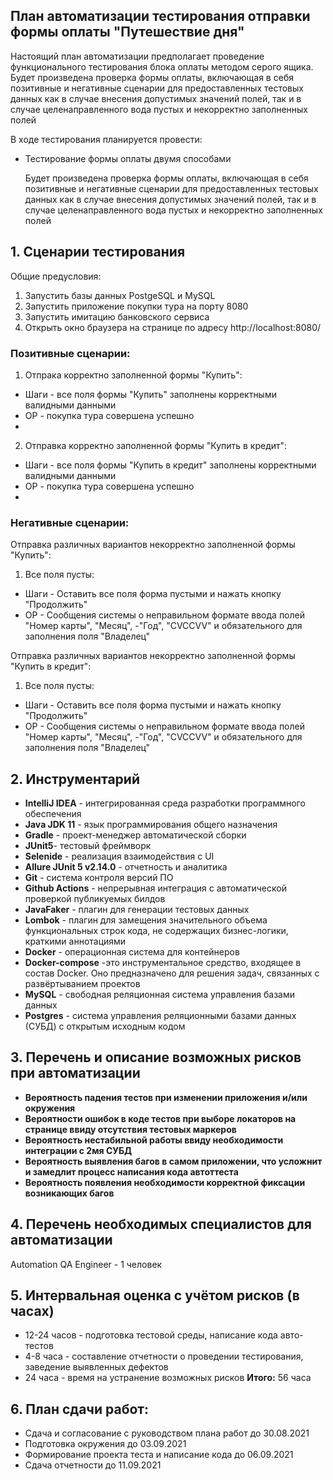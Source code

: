 ## План автоматизации тестирования отправки формы оплаты "Путешествие дня"

Настоящий план автоматизации предполагает проведение функционального тестирования блока оплаты 
методом серого ящика.
Будет произведена проверка формы оплаты, включающая в себя позитивные и негативные сценарии
для предоставленных тестовых данных как в случае внесения допустимых значений полей, так и в случае
целенаправленного вода пустых и некорректно заполненных полей

В ходе тестирования планируется провести:

- Тестирование формы оплаты двумя способами

  Будет произведена проверка формы оплаты, включающая в себя позитивные и негативные сценарии
  для предоставленных тестовых данных как в случае внесения допустимых значений полей, так и в случае 
  целенаправленного вода пустых и некорректно заполненных полей

## 1. Сценарии тестирования 

Общие предусловия:
1. Запустить базы данных PostgeSQL и MySQL
2. Запустить приложение покупки тура на порту 8080
3. Запустить имитацию банковского сервиса
4. Открыть окно браузера на странице по адресу http://localhost:8080/
 
### Позитивные сценарии: 

 1. Отпрака корректно заполненной формы "Купить":
  - Шаги - все поля формы "Купить" заполнены корректными валидными данными
  - ОР - покупка тура совершена успешно
  - 
 2. Отправка корректно заполненной формы "Купить в кредит":
  - Шаги - все поля формы "Купить в кредит" заполнены корректными валидными данными
  - ОР - покупка тура совершена успешно
  - 
### Негативные сценарии: 
Отправка различных вариантов некорректно заполненной формы "Купить":
 1. Все поля пусты:
  - Шаги - Оставить все поля форма пустыми и нажать кнопку "Продолжить"
  - ОР - Сообщения системы о неправильном формате ввода полей "Номер карты", "Месяц", 
  -"Год", "CVCCVV" и обязательного для заполнения поля "Владелец"


 Отправка различных вариантов некорректно заполненной формы "Купить в кредит":
 1. Все поля пусты:
  - Шаги - Оставить все поля форма пустыми и нажать кнопку "Продолжить"
  - ОР - Сообщения системы о неправильном формате ввода полей "Номер карты", "Месяц",
    -"Год", "CVCCVV" и обязательного для заполнения поля "Владелец"

## 2. Инструментарий

- **IntelliJ IDEA** - интегрированная среда разработки программного обеспечения
- **Java JDK 11** - язык программирования общего назначения
- **Gradle** - проект-менеджер автоматической сборки
- **JUnit5**- тестовый фреймворк
- **Selenide** - реализация взаимодействия с UI
- **Allure JUnit 5 v2.14.0** - отчетность и аналитика
- **Git** - система контроля версий ПО
- **Github Actions** - непрерывная интеграция с автоматической проверкой публикуемых билдов
- **JavaFaker** - плагин для генерации тестовых данных
- **Lombok** - плагин для замещения значительного объема функциональных строк кода, не содержащих бизнес-логики, краткими аннотациями
- **Docker** - операционная система для контейнеров
- **Docker-compose** -это инструментальное средство, входящее в состав Docker. Оно предназначено для решения задач, связанных с развёртыванием проектов
- **MySQL** -  свободная реляционная система управления базами данных
- **Postgres** - система управления реляционными базами данных (СУБД) с открытым исходным кодом

## 3. Перечень и описание возможных рисков при автоматизации

- **Вероятность падения тестов при изменении приложения и/или окружения**
- **Вероятности ошибок в коде тестов при выборе локаторов на странице ввиду отсутствия тестовых маркеров**
- **Вероятность нестабильной работы ввиду необходимости интеграции с 2мя СУБД**
- **Вероятность выявления багов в самом приложении, что усложнит и замедлит процесс написания кода автоттеста**
- **Вероятность появления необходимости корректной фиксации возникающих багов**

## 4. Перечень необходимых специалистов для автоматизации

Automation QA Engineer - 1 человек

## 5. Интервальная оценка с учётом рисков (в часах)

- 12-24 часов - подготовка тестовой среды, написание кода авто-тестов
- 4-8 часа - составление отчетности о проведении тестирования, заведение выявленных дефектов
- 24  часа - время на устранение возможных рисков
**Итого:** 56 часа

## 6. План сдачи работ:

- Сдача и согласование с руководством плана работ до 30.08.2021
- Подготовка окружения до 03.09.2021
- Формирование проекта теста и написание кода до 06.09.2021
- Сдача отчетности до 11.09.2021
